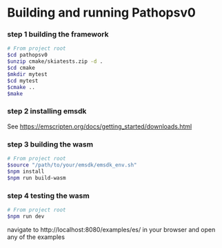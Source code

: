 # Building and running Pathopsv0

### step 1 building the framework
```bash
# From project root
$cd pathopsv0
$unzip cmake/skiatests.zip -d .
$cd cmake
$mkdir mytest
$cd mytest
$cmake ..
$make
```

### step 2 installing emsdk
See https://emscripten.org/docs/getting_started/downloads.html

### step 3 building the wasm
```bash
# From project root
$source "/path/to/your/emsdk/emsdk_env.sh"
$npm install
$npm run build-wasm
```

### step 4 testing the wasm
```bash
# From project root
$npm run dev
```
navigate to http://localhost:8080/examples/es/ in your browser and open any of the examples
